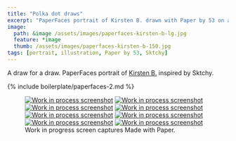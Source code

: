 ```yaml
---
title: "Polka dot draws"
excerpt: "PaperFaces portrait of Kirsten B. drawn with Paper by 53 on an iPad."
image: 
  path: &image /assets/images/paperfaces-kirsten-b-lg.jpg 
  feature: *image
  thumb: /assets/images/paperfaces-kirsten-b-150.jpg
tags: [portrait, illustration, Paper by 53, Sktchy]
---
```


A draw for a draw. PaperFaces portrait of [Kirsten B.](http://sktchy.com/WAPmzC) inspired by Sktchy.

{% include boilerplate/paperfaces-2.md %}

<figure class="third">
  <a href="{{ site.url }}/assets/images/paperfaces-kirsten-b-process-1-lg.jpg"><img src="{{ site.url }}/assets/images/paperfaces-kirsten-b-process-1-600.jpg" alt="Work in process screenshot"></a>
  <a href="{{ site.url }}/assets/images/paperfaces-kirsten-b-process-2-lg.jpg"><img src="{{ site.url }}/assets/images/paperfaces-kirsten-b-process-2-600.jpg" alt="Work in process screenshot"></a>
  <a href="{{ site.url }}/assets/images/paperfaces-kirsten-b-process-3-lg.jpg"><img src="{{ site.url }}/assets/images/paperfaces-kirsten-b-process-3-600.jpg" alt="Work in process screenshot"></a>
  <a href="{{ site.url }}/assets/images/paperfaces-kirsten-b-process-4-lg.jpg"><img src="{{ site.url }}/assets/images/paperfaces-kirsten-b-process-4-600.jpg" alt="Work in process screenshot"></a>
  <a href="{{ site.url }}/assets/images/paperfaces-kirsten-b-process-5-lg.jpg"><img src="{{ site.url }}/assets/images/paperfaces-kirsten-b-process-5-600.jpg" alt="Work in process screenshot"></a>
  <a href="{{ site.url }}/assets/images/paperfaces-kirsten-b-process-6-lg.jpg"><img src="{{ site.url }}/assets/images/paperfaces-kirsten-b-process-6-600.jpg" alt="Work in process screenshot"></a>
  <a href="{{ site.url }}/assets/images/paperfaces-kirsten-b-process-7-lg.jpg"><img src="{{ site.url }}/assets/images/paperfaces-kirsten-b-process-7-600.jpg" alt="Work in process screenshot"></a>
  <a href="{{ site.url }}/assets/images/paperfaces-kirsten-b-process-8-lg.jpg"><img src="{{ site.url }}/assets/images/paperfaces-kirsten-b-process-8-600.jpg" alt="Work in process screenshot"></a>
  <figcaption>Work in progress screen captures Made with Paper.</figcaption>
</figure>

